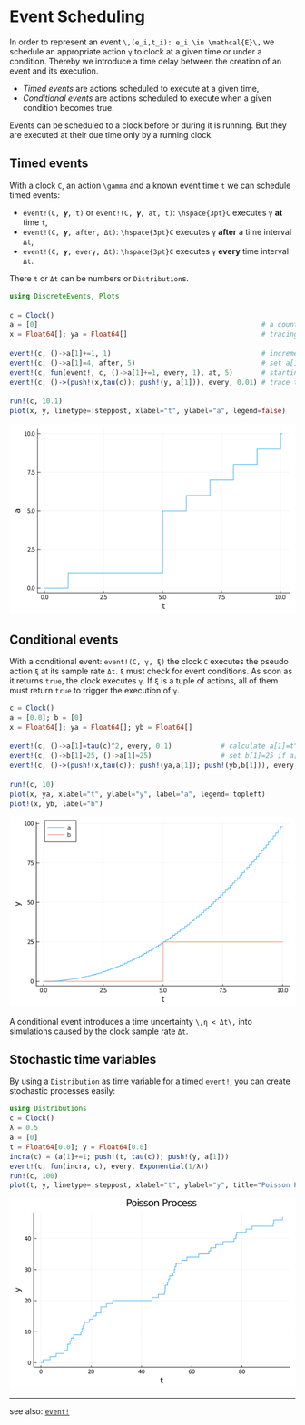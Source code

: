 # Event Scheduling

In order to represent an event ``\,(e_i,t_i): e_i \in \mathcal{E}\,`` we schedule an appropriate action ``γ`` to clock at a given time or under a condition. Thereby we introduce a time delay between the creation of an event and its execution.

- *Timed events* are actions scheduled to execute at a given time,
- *Conditional events* are actions scheduled to execute when a given condition becomes true.

Events can be scheduled to a clock before or during it is running. But they are executed at their due time only by a running clock.

## Timed events

With a clock ``C``, an action ``\gamma`` and a known event time ``t`` we can schedule timed events:

- `event!(C, 𝜸, t)` or `event!(C, 𝜸, at, t)`: ``\hspace{3pt}C`` executes ``γ`` **at** time ``t``,
- `event!(C, 𝜸, after, Δt)`: ``\hspace{3pt}C`` executes ``γ`` **after** a time interval ``Δt``,
- `event!(C, 𝜸, every, Δt)`: ``\hspace{3pt}C`` executes ``γ`` **every** time interval ``Δt``.

There ``t`` or ``Δt`` can be numbers or `Distribution`s.

```julia
using DiscreteEvents, Plots

c = Clock()
a = [0]                                                       # a counting variable
x = Float64[]; ya = Float64[]                                 # tracing variables

event!(c, ()->a[1]+=1, 1)                                     # increment a[1] at t=1
event!(c, ()->a[1]=4, after, 5)                               # set a[1]=4 after Δt=5
event!(c, fun(event!, c, ()->a[1]+=1, every, 1), at, 5)       # starting at t=5 trigger a repeating event
event!(c, ()->(push!(x,tau(c)); push!(y, a[1])), every, 0.01) # trace t and a[1] every Δt=0.01

run!(c, 10.1)
plot(x, y, linetype=:steppost, xlabel="t", ylabel="a", legend=false)
```

![timed events](img/tev.png)

## Conditional events

With a conditional event: `event!(C, γ, ξ)` the clock ``C`` executes the pseudo action ``ξ`` at its sample rate ``Δt``. ``ξ`` must check for event conditions. As soon as it returns `true`, the clock executes ``γ``. If ``ξ`` is a tuple of actions, all of them must return `true` to trigger the execution of ``γ``.

```julia
c = Clock()
a = [0.0]; b = [0]
x = Float64[]; ya = Float64[]; yb = Float64[]

event!(c, ()->a[1]=tau(c)^2, every, 0.1)            # calculate a[1]=t^2 every Δt=0.1
event!(c, ()->b[1]=25, ()->a[1]≈25)                 # set b[1]=25 if a[1]≈25
event!(c, ()->(push!(x,tau(c)); push!(ya,a[1]); push!(yb,b[1])), every, 0.01) # trace t, a[1], b[1],

run!(c, 10)
plot(x, ya, xlabel="t", ylabel="y", label="a", legend=:topleft)
plot!(x, yb, label="b")
```

![conditional event](img/cev.png)

A conditional event introduces a time uncertainty ``\,η < Δt\,`` into simulations caused by the clock sample rate ``Δt``.

## Stochastic time variables

By using a `Distribution` as time variable for a timed `event!`, you can create stochastic processes easily:

```julia
using Distributions
c = Clock()
λ = 0.5
a = [0]
t = Float64[0.0]; y = Float64[0.0]
incra(c) = (a[1]+=1; push!(t, tau(c)); push!(y, a[1]))
event!(c, fun(incra, c), every, Exponential(1/λ))
run!(c, 100)
plot(t, y, linetype=:steppost, xlabel="t", ylabel="y", title="Poisson Process", legend=false)
```

![poisson process](img/poiss.png)

----

see also: [`event!`](https://pbayer.github.io/DiscreteEvents.jl/dev/events/#Timed-events)
